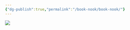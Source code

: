 ```yaml
---
{"dg-publish":true,"permalink":"/book-nook/book-nook/"}
---
```


![](https://i.imgur.com/2WMNCUz.jpeg)




